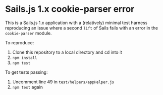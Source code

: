 # Sails.js 1.x cookie-parser error

This is a Sails.js 1.x application with a (relatively) minimal test harness reproducing an issue where a second `lift` of Sails fails with an error in the `cookie-parser` module.

To reproduce:

1. Clone this repository to a local directory and cd into it
2. `npm install`
3. `npm test`

To get tests passing:

1. Uncomment line 49 in `test/helpers/appHelper.js`
2. `npm test` again
